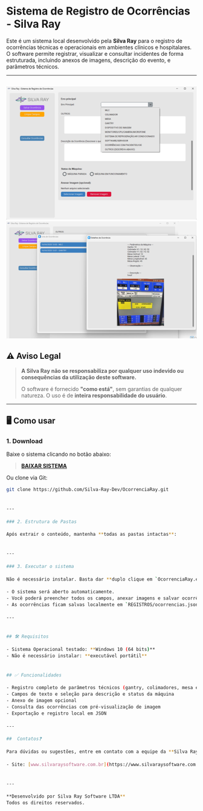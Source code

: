 # Sistema de Registro de Ocorrências - Silva Ray

Este é um sistema local desenvolvido pela **Silva Ray** para o registro de ocorrências técnicas e operacionais em ambientes clínicos e hospitalares. O software permite registrar, visualizar e consultar incidentes de forma estruturada, incluindo anexos de imagens, descrição do evento, e parâmetros técnicos.

---
![Aplicativo Silva Ray](APP1.png)
![Aplicativo Silva Ray](APP2.png)
---
## ⚠️ Aviso Legal

> **A Silva Ray não se responsabiliza por qualquer uso indevido ou consequências da utilização deste software.**
>
> O software é fornecido **"como está"**, sem garantias de qualquer natureza. O uso é de **inteira responsabilidade do usuário**.

---

## 🖥️ Como usar

### 1. Download

Baixe o sistema clicando no botão abaixo:

> [**BAIXAR SISTEMA**](https://github.com/Silva-Ray-Dev/OcorrenciaRay/OcorrenciaRay.zip)

Ou clone via Git:

```bash
git clone https://github.com/Silva-Ray-Dev/OcorrenciaRay.git


---

### 2. Estrutura de Pastas

Após extrair o conteúdo, mantenha **todas as pastas intactas**:


---

### 3. Executar o sistema

Não é necessário instalar. Basta dar **duplo clique em `OcorrenciaRay.exe`** dentro da pasta principal.

- O sistema será aberto automaticamente.
- Você poderá preencher todos os campos, anexar imagens e salvar ocorrências.
- As ocorrências ficam salvas localmente em `REGISTROS/ocorrencias.json`.

---


## 🛠 Requisitos

- Sistema Operacional testado: **Windows 10 (64 bits)**
- Não é necessário instalar: **executável portátil**


## ✅ Funcionalidades

- Registro completo de parâmetros técnicos (gantry, colimadores, mesa etc.)
- Campos de texto e seleção para descrição e status da máquina
- Anexo de imagem opcional
- Consulta das ocorrências com pré-visualização de imagem
- Exportação e registro local em JSON

---

##  Contatos❓

Para dúvidas ou sugestões, entre em contato com a equipe da **Silva Ray**:

- Site: [www.silvaraysoftware.com.br](https://www.silvaraysoftware.com.br)


---

**Desenvolvido por Silva Ray Software LTDA**  
Todos os direitos reservados.
